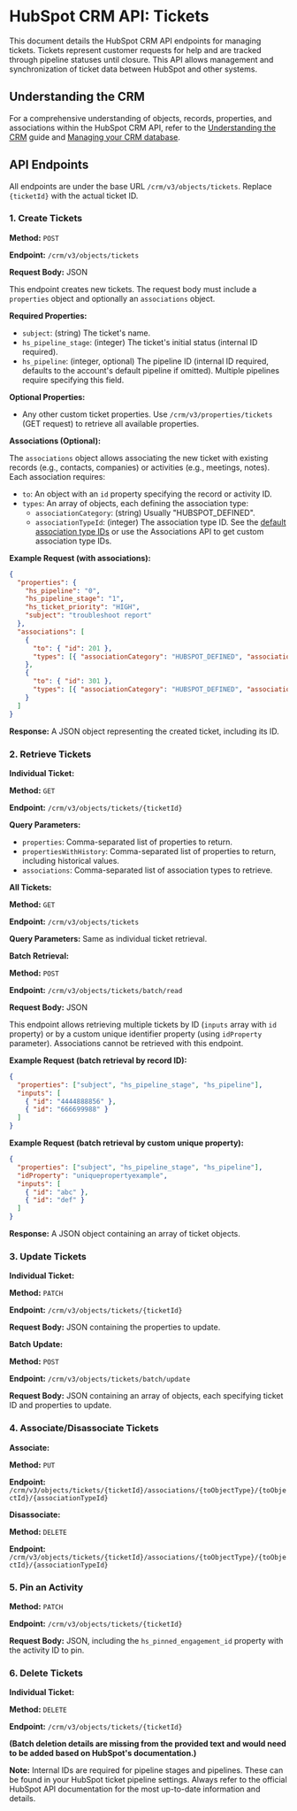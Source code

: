 # HubSpot CRM API: Tickets

This document details the HubSpot CRM API endpoints for managing tickets. Tickets represent customer requests for help and are tracked through pipeline statuses until closure.  This API allows management and synchronization of ticket data between HubSpot and other systems.

## Understanding the CRM

For a comprehensive understanding of objects, records, properties, and associations within the HubSpot CRM API, refer to the [Understanding the CRM](<link_to_understanding_crm_guide>) guide and [Managing your CRM database](<link_to_crm_database_management>).

## API Endpoints

All endpoints are under the base URL `/crm/v3/objects/tickets`.  Replace `{ticketId}` with the actual ticket ID.

### 1. Create Tickets

**Method:** `POST`

**Endpoint:** `/crm/v3/objects/tickets`

**Request Body:** JSON

This endpoint creates new tickets. The request body must include a `properties` object and optionally an `associations` object.

**Required Properties:**

* `subject`: (string) The ticket's name.
* `hs_pipeline_stage`: (integer) The ticket's initial status (internal ID required).
* `hs_pipeline`: (integer, optional) The pipeline ID (internal ID required, defaults to the account's default pipeline if omitted).  Multiple pipelines require specifying this field.

**Optional Properties:**

* Any other custom ticket properties.  Use `/crm/v3/properties/tickets` (GET request) to retrieve all available properties.

**Associations (Optional):**

The `associations` object allows associating the new ticket with existing records (e.g., contacts, companies) or activities (e.g., meetings, notes).  Each association requires:

* `to`:  An object with an `id` property specifying the record or activity ID.
* `types`: An array of objects, each defining the association type:
    * `associationCategory`: (string) Usually "HUBSPOT_DEFINED".
    * `associationTypeId`: (integer) The association type ID.  See the [default association type IDs](<link_to_default_association_types>) or use the Associations API to get custom association type IDs.


**Example Request (with associations):**

```json
{
  "properties": {
    "hs_pipeline": "0",
    "hs_pipeline_stage": "1",
    "hs_ticket_priority": "HIGH",
    "subject": "troubleshoot report"
  },
  "associations": [
    {
      "to": { "id": 201 },
      "types": [{ "associationCategory": "HUBSPOT_DEFINED", "associationTypeId": 16 }]
    },
    {
      "to": { "id": 301 },
      "types": [{ "associationCategory": "HUBSPOT_DEFINED", "associationTypeId": 26 }]
    }
  ]
}
```

**Response:** A JSON object representing the created ticket, including its ID.


### 2. Retrieve Tickets

**Individual Ticket:**

**Method:** `GET`

**Endpoint:** `/crm/v3/objects/tickets/{ticketId}`

**Query Parameters:**

* `properties`: Comma-separated list of properties to return.
* `propertiesWithHistory`: Comma-separated list of properties to return, including historical values.
* `associations`: Comma-separated list of association types to retrieve.


**All Tickets:**

**Method:** `GET`

**Endpoint:** `/crm/v3/objects/tickets`

**Query Parameters:** Same as individual ticket retrieval.

**Batch Retrieval:**

**Method:** `POST`

**Endpoint:** `/crm/v3/objects/tickets/batch/read`

**Request Body:** JSON

This endpoint allows retrieving multiple tickets by ID (`inputs` array with `id` property) or by a custom unique identifier property (using `idProperty` parameter).  Associations cannot be retrieved with this endpoint.


**Example Request (batch retrieval by record ID):**

```json
{
  "properties": ["subject", "hs_pipeline_stage", "hs_pipeline"],
  "inputs": [
    { "id": "4444888856" },
    { "id": "666699988" }
  ]
}
```

**Example Request (batch retrieval by custom unique property):**

```json
{
  "properties": ["subject", "hs_pipeline_stage", "hs_pipeline"],
  "idProperty": "uniquepropertyexample",
  "inputs": [
    { "id": "abc" },
    { "id": "def" }
  ]
}
```

**Response:** A JSON object containing an array of ticket objects.


### 3. Update Tickets

**Individual Ticket:**

**Method:** `PATCH`

**Endpoint:** `/crm/v3/objects/tickets/{ticketId}`

**Request Body:** JSON containing the properties to update.

**Batch Update:**

**Method:** `POST`

**Endpoint:** `/crm/v3/objects/tickets/batch/update`

**Request Body:** JSON containing an array of objects, each specifying ticket ID and properties to update.


### 4. Associate/Disassociate Tickets

**Associate:**

**Method:** `PUT`

**Endpoint:** `/crm/v3/objects/tickets/{ticketId}/associations/{toObjectType}/{toObjectId}/{associationTypeId}`

**Disassociate:**

**Method:** `DELETE`

**Endpoint:** `/crm/v3/objects/tickets/{ticketId}/associations/{toObjectType}/{toObjectId}/{associationTypeId}`


### 5. Pin an Activity

**Method:** `PATCH`

**Endpoint:** `/crm/v3/objects/tickets/{ticketId}`

**Request Body:** JSON, including the `hs_pinned_engagement_id` property with the activity ID to pin.

### 6. Delete Tickets

**Individual Ticket:**

**Method:** `DELETE`

**Endpoint:** `/crm/v3/objects/tickets/{ticketId}`

**(Batch deletion details are missing from the provided text and would need to be added based on HubSpot's documentation.)**


**Note:** Internal IDs are required for pipeline stages and pipelines.  These can be found in your HubSpot ticket pipeline settings.  Always refer to the official HubSpot API documentation for the most up-to-date information and details.

